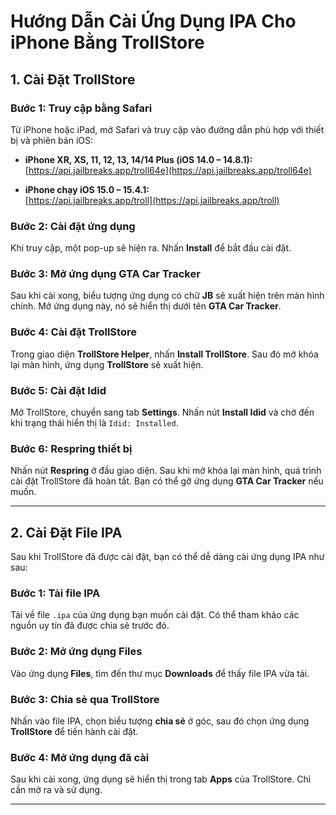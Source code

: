 # Hướng Dẫn Cài Ứng Dụng IPA Cho iPhone Bằng TrollStore

## 1. Cài Đặt TrollStore

### Bước 1: Truy cập bằng Safari
Từ iPhone hoặc iPad, mở Safari và truy cập vào đường dẫn phù hợp với thiết bị và phiên bản iOS:

- **iPhone XR, XS, 11, 12, 13, 14/14 Plus (iOS 14.0 – 14.8.1):**  
  [https://api.jailbreaks.app/troll64e](https://api.jailbreaks.app/troll64e)

- **iPhone chạy iOS 15.0 – 15.4.1:**  
  [https://api.jailbreaks.app/troll](https://api.jailbreaks.app/troll)

### Bước 2: Cài đặt ứng dụng
Khi truy cập, một pop-up sẽ hiện ra. Nhấn **Install** để bắt đầu cài đặt.

### Bước 3: Mở ứng dụng GTA Car Tracker
Sau khi cài xong, biểu tượng ứng dụng có chữ **JB** sẽ xuất hiện trên màn hình chính. Mở ứng dụng này, nó sẽ hiển thị dưới tên **GTA Car Tracker**.

### Bước 4: Cài đặt TrollStore
Trong giao diện **TrollStore Helper**, nhấn **Install TrollStore**. Sau đó mở khóa lại màn hình, ứng dụng **TrollStore** sẽ xuất hiện.

### Bước 5: Cài đặt Idid
Mở TrollStore, chuyển sang tab **Settings**. Nhấn nút **Install Idid** và chờ đến khi trạng thái hiển thị là `Idid: Installed`.

### Bước 6: Respring thiết bị
Nhấn nút **Respring** ở đầu giao diện. Sau khi mở khóa lại màn hình, quá trình cài đặt TrollStore đã hoàn tất. Bạn có thể gỡ ứng dụng **GTA Car Tracker** nếu muốn.

---

## 2. Cài Đặt File IPA

Sau khi TrollStore đã được cài đặt, bạn có thể dễ dàng cài ứng dụng IPA như sau:

### Bước 1: Tải file IPA
Tải về file `.ipa` của ứng dụng bạn muốn cài đặt. Có thể tham khảo các nguồn uy tín đã được chia sẻ trước đó.

### Bước 2: Mở ứng dụng Files
Vào ứng dụng **Files**, tìm đến thư mục **Downloads** để thấy file IPA vừa tải.

### Bước 3: Chia sẻ qua TrollStore
Nhấn vào file IPA, chọn biểu tượng **chia sẻ** ở góc, sau đó chọn ứng dụng **TrollStore** để tiến hành cài đặt.

### Bước 4: Mở ứng dụng đã cài
Sau khi cài xong, ứng dụng sẽ hiển thị trong tab **Apps** của TrollStore. Chỉ cần mở ra và sử dụng.

---

